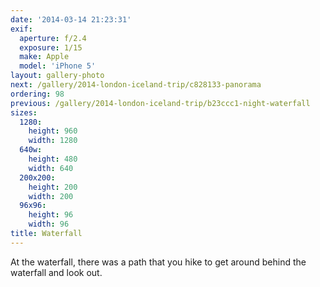 ```yaml
---
date: '2014-03-14 21:23:31'
exif:
  aperture: f/2.4
  exposure: 1/15
  make: Apple
  model: 'iPhone 5'
layout: gallery-photo
next: /gallery/2014-london-iceland-trip/c828133-panorama
ordering: 98
previous: /gallery/2014-london-iceland-trip/b23ccc1-night-waterfall
sizes:
  1280:
    height: 960
    width: 1280
  640w:
    height: 480
    width: 640
  200x200:
    height: 200
    width: 200
  96x96:
    height: 96
    width: 96
title: Waterfall
---
```


At the waterfall, there was a path that you hike to get around behind the waterfall and look out.
